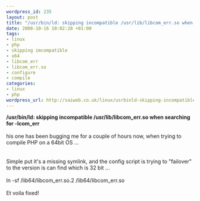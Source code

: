 ```yaml
--- 
wordpress_id: 235
layout: post
title: "/usr/bin/ld: skipping incompatible /usr/lib/libcom_err.so when searching for -lcom_err"
date: 2008-10-16 10:02:28 +01:00
tags: 
- linux
- php
- skipping imcompatible
- x64
- libcom_err
- libcom_err.so
- configure
- compile
categories: 
- linux
- php
wordpress_url: http://saiweb.co.uk/linux/usrbinld-skipping-incompatible-usrliblibcom_errso-when-searching-for-lcom_err
---
```

<b>/usr/bin/ld: skipping incompatible /usr/lib/libcom_err.so when searching for -lcom_err</b><br /><br />his one has been bugging me for a couple of hours now, when trying to compile PHP on a 64bit OS ...<br /><br /><br />Simple put it's a missing symlink, and the config script is trying to "failover" to the version is can find which is 32 bit ...<br /><br />ln -sf /lib64/libcom_err.so.2 /lib64/libcom_err.so<br /><br />Et voila fixed!<br /><br /><br />
